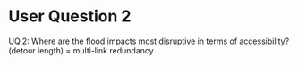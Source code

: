 # User Question 2

UQ.2: Where are the flood impacts most disruptive in terms of accessibility? (detour length) = multi-link redundancy 
